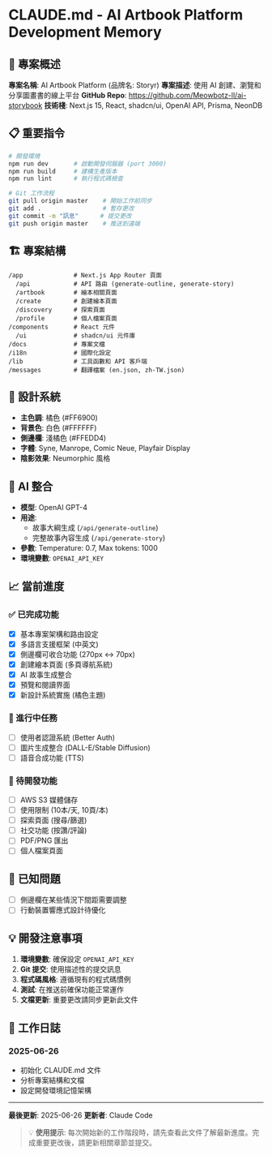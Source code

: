# CLAUDE.md - AI Artbook Platform Development Memory

## 🎯 專案概述
**專案名稱**: AI Artbook Platform (品牌名: Storyr)
**專案描述**: 使用 AI 創建、瀏覽和分享圖畫書的線上平台
**GitHub Repo**: https://github.com/Meowbotz-ll/ai-storybook
**技術棧**: Next.js 15, React, shadcn/ui, OpenAI API, Prisma, NeonDB

## 📋 重要指令
```bash
# 開發環境
npm run dev       # 啟動開發伺服器 (port 3000)
npm run build     # 建構生產版本
npm run lint      # 執行程式碼檢查

# Git 工作流程
git pull origin master    # 開始工作前同步
git add .                 # 暫存更改
git commit -m "訊息"      # 提交更改
git push origin master    # 推送到遠端
```

## 🏗️ 專案結構
```
/app              # Next.js App Router 頁面
  /api            # API 路由 (generate-outline, generate-story)
  /artbook        # 繪本相關頁面
  /create         # 創建繪本頁面
  /discovery      # 探索頁面
  /profile        # 個人檔案頁面
/components       # React 元件
  /ui             # shadcn/ui 元件庫
/docs             # 專案文檔
/i18n             # 國際化設定
/lib              # 工具函數和 API 客戶端
/messages         # 翻譯檔案 (en.json, zh-TW.json)
```

## 🎨 設計系統
- **主色調**: 橘色 (#FF6900)
- **背景色**: 白色 (#FFFFFF)
- **側邊欄**: 淺橘色 (#FFEDD4)
- **字體**: Syne, Manrope, Comic Neue, Playfair Display
- **陰影效果**: Neumorphic 風格

## 🤖 AI 整合
- **模型**: OpenAI GPT-4
- **用途**: 
  - 故事大綱生成 (`/api/generate-outline`)
  - 完整故事內容生成 (`/api/generate-story`)
- **參數**: Temperature: 0.7, Max tokens: 1000
- **環境變數**: `OPENAI_API_KEY`

## 📈 當前進度
### ✅ 已完成功能
- [x] 基本專案架構和路由設定
- [x] 多語言支援框架 (中英文)
- [x] 側邊欄可收合功能 (270px ↔ 70px)
- [x] 創建繪本頁面 (多頁導航系統)
- [x] AI 故事生成整合
- [x] 預覽和閱讀界面
- [x] 新設計系統實施 (橘色主題)

### 🚧 進行中任務
- [ ] 使用者認證系統 (Better Auth)
- [ ] 圖片生成整合 (DALL-E/Stable Diffusion)
- [ ] 語音合成功能 (TTS)

### 📅 待開發功能
- [ ] AWS S3 媒體儲存
- [ ] 使用限制 (10本/天, 10頁/本)
- [ ] 探索頁面 (搜尋/篩選)
- [ ] 社交功能 (按讚/評論)
- [ ] PDF/PNG 匯出
- [ ] 個人檔案頁面

## 🐛 已知問題
- [ ] 側邊欄在某些情況下間距需要調整
- [ ] 行動裝置響應式設計待優化

## 💡 開發注意事項
1. **環境變數**: 確保設定 `OPENAI_API_KEY`
2. **Git 提交**: 使用描述性的提交訊息
3. **程式碼風格**: 遵循現有的程式碼慣例
4. **測試**: 在推送前確保功能正常運作
5. **文檔更新**: 重要更改請同步更新此文件

## 📝 工作日誌
### 2025-06-26
- 初始化 CLAUDE.md 文件
- 分析專案結構和文檔
- 設定開發環境記憶架構

---
**最後更新**: 2025-06-26
**更新者**: Claude Code

> 💡 **使用提示**: 每次開始新的工作階段時，請先查看此文件了解最新進度。完成重要更改後，請更新相關章節並提交。